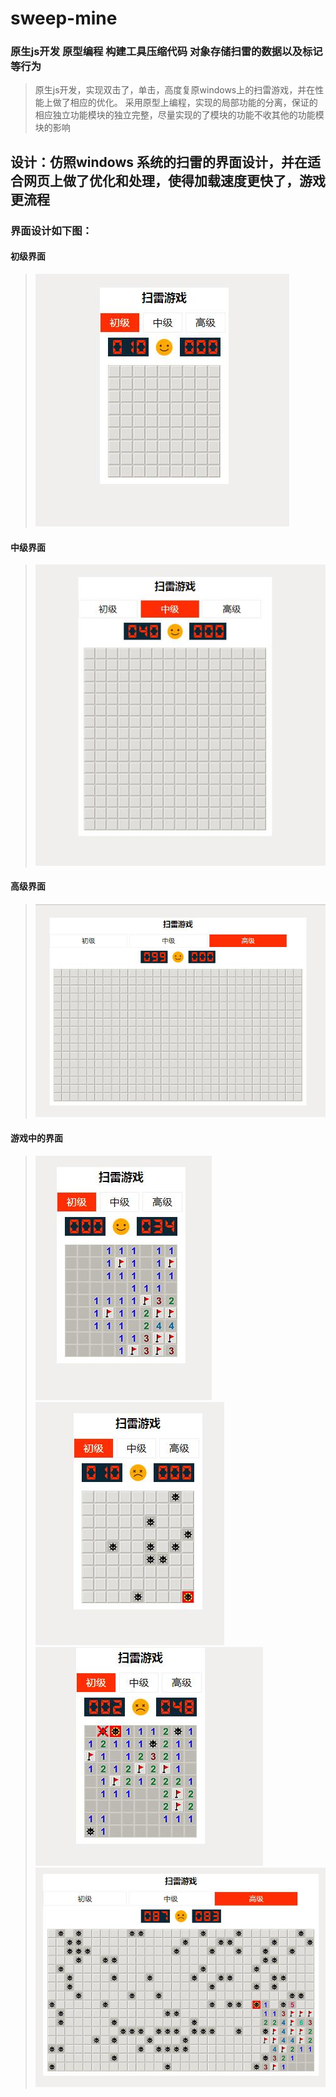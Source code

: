 # sweep-mine
### 原生js开发 原型编程 构建工具压缩代码 对象存储扫雷的数据以及标记等行为
>原生js开发，实现双击了，单击，高度复原windows上的扫雷游戏，并在性能上做了相应的优化。
>采用原型上编程，实现的局部功能的分离，保证的相应独立功能模块的独立完整，尽量实现的了模块的功能不收其他的功能模块的影响
## 设计：仿照windows 系统的扫雷的界面设计，并在适合网页上做了优化和处理，使得加载速度更快了，游戏更流程
### 界面设计如下图：
#### 初级界面
>![初级界面](https://github.com/widewaystudio/sweep-mine/blob/master/docs/images/4.jpg)
#### 中级界面
>![中级界面](https://github.com/widewaystudio/sweep-mine/blob/master/docs/images/3.jpg)
#### 高级界面
>![高级界面](https://github.com/widewaystudio/sweep-mine/blob/master/docs/images/1.jpg)
#### 游戏中的界面
>![游戏中的图片](https://github.com/widewaystudio/sweep-mine/blob/master/docs/images/5.jpg)
>![游戏中的图片](https://github.com/widewaystudio/sweep-mine/blob/master/docs/images/6.jpg)
>![游戏中的图片](https://github.com/widewaystudio/sweep-mine/blob/master/docs/images/7.jpg)
>![游戏中的图片](https://github.com/widewaystudio/sweep-mine/blob/master/docs/images/2.jpg)
